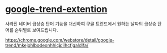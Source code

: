 # [google-trend-extention](https://chrome.google.com/webstore/detail/google-trend/mkejohlbodeonhhicjdilhcfigaldifa/)

사라진 네이버 급상승 단어 기능을 대신하여 구글 트랜드에서 원하는 날짜의 급상승 단어를 순위별로 보여드립니다.

https://chrome.google.com/webstore/detail/google-trend/mkejohlbodeonhhicjdilhcfigaldifa/
